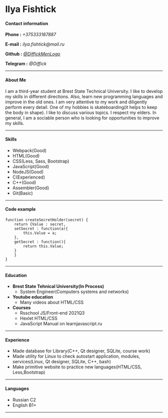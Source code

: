 # Ilya Fishtick

#### Contact information
**Phone :** *+375333187887*

**E-mail :** _ilya.fishtick@mail.ru_

**Github :** _[@DiffickMenLogo](https://github.com/DiffickMenLogo)_

**Telegram :** _@Diffick_

___

#### About Me
I am a third-year student at Brest State Technical University. I like to develop my skills in different directions. Also, learn new programming languages and improve in the old ones. I am very attentive to my work and diligently perform every detail. One of my hobbies is skateboarding(it helps to keep the body in shape). I like to discuss various topics. I respect my elders. In general, I am a sociable person who is looking for opportunities to improve my skills.

___

#### Skills
* Webpack(Good)
* HTML(Good)
* CSS(Less, Sass, Bootstrap)
* JavaScript(Good)
* NodeJS(Good)
* C(Experienced)
* C++(Good)
* Assembler(Good)
* Git(Basic)

___

#### Code example
```
function createSecretHolder(secret) {
    return {Value : secret,
    setSecret : function(a){
        this.Value = a;
    },
    getSecret : function(){
        return this.Value;
    }
    }
}
```

___

#### Education
* **Brest State Tehnical University(In Process)**
    * System Engineer(Computers systems and networks)
* **Youtube education**
    * Many videos about HTML/CSS
* **Courses**
    * Rsschool JS/Front-end 2021Q3
    * Hexlet HTML/CSS
    * JavaScript Manual on learnjavascript.ru

___

#### Experience
* Made database for Library(C++, Qt designer, SQLite, course work)
* Made utility for Linux to check autostart application, modules, services(Linux, Qt designer, SQLite, C++, bash)
* Make primitive website to practice new languages(HTML/CSS, Less,Bootstrap)

___

#### Languages
* Russian C2
* English B1+
___